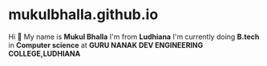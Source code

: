 # mukulbhalla.github.io
Hi 👋 My name is **Mukul Bhalla**
I'm from **Ludhiana** 
I'm currently doing **B.tech** in **Computer science** at **GURU NANAK DEV ENGINEERING COLLEGE,LUDHIANA**
